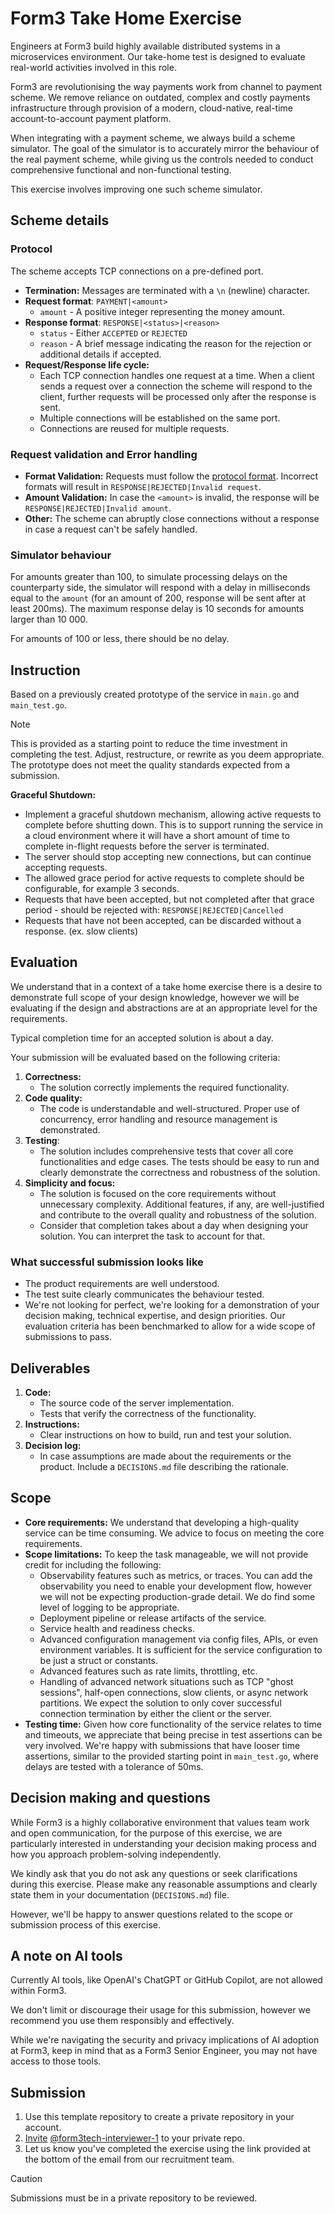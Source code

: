 # Form3 Take Home Exercise

Engineers at Form3 build highly available distributed systems in a microservices environment. Our
take-home test is designed to evaluate real-world activities involved in this role.

Form3 are revolutionising the way payments work from channel to payment scheme. We remove reliance
on outdated, complex and costly payments infrastructure through provision of a modern, cloud-native,
real-time account-to-account payment platform.

When integrating with a payment scheme, we always build a scheme simulator. The goal of the
simulator is to accurately mirror the behaviour of the real payment scheme, while giving us the
controls needed to conduct comprehensive functional and non-functional testing.

This exercise involves improving one such scheme simulator.

## Scheme details

### Protocol

The scheme accepts TCP connections on a pre-defined port.

- **Termination:** Messages are terminated with a `\n` (newline) character.
- **Request format**: `PAYMENT|<amount>`
    - `amount` - A positive integer representing the money amount.
- **Response format**: `RESPONSE|<status>|<reason>`
    - `status` - Either `ACCEPTED` or `REJECTED`
    - `reason` - A brief message indicating the reason for the rejection or additional details if
    accepted.
- **Request/Response life cycle:**
    - Each TCP connection handles one request at a time. When a client sends a request over a connection
    the scheme will respond to the client, further requests will be processed only after the response is sent.
    - Multiple connections will be established on the same port.
    - Connections are reused for multiple requests.

### Request validation and Error handling

 - **Format Validation:** Requests must follow the [protocol format](#protocol). Incorrect formats
 will result in `RESPONSE|REJECTED|Invalid request`.
 - **Amount Validation:** In case the `<amount>` is invalid, the response will be
 `RESPONSE|REJECTED|Invalid amount`.
 - **Other:** The scheme can abruptly close connections without a response in case a request can't be
   safely handled.

### Simulator behaviour

For amounts greater than 100, to simulate processing delays on the counterparty side, the simulator
will respond with a delay in milliseconds equal to the `amount` (for an amount of 200, response will
be sent after at least 200ms). The maximum response delay is 10 seconds for amounts larger than 10 000.

For amounts of 100 or less, there should be no delay.

## Instruction

Based on a previously created prototype of the service in `main.go` and `main_test.go`.

> [!NOTE]
> This is provided as a starting point to reduce the time investment in completing the test. Adjust,
> restructure, or rewrite as you deem appropriate. The prototype does not meet the quality
> standards expected from a submission.

**Graceful Shutdown:**
- Implement a graceful shutdown mechanism, allowing active requests to complete before shutting
  down. This is to support running the service in a cloud environment where it will have a short
amount of time to complete in-flight requests before the server is terminated.
- The server should stop accepting new connections, but can continue accepting requests.
- The allowed grace period for active requests to complete should be configurable, for example 3 seconds.
- Requests that have been accepted, but not completed after that grace period - should be rejected with: `RESPONSE|REJECTED|Cancelled`
- Requests that have not been accepted, can be discarded without a response. (ex. slow clients)

## Evaluation

We understand that in a context of a take home exercise there is a desire to demonstrate full scope
of your design knowledge, however we will be evaluating if the design and abstractions are at an appropriate level
for the requirements.

Typical completion time for an accepted solution is about a day.

Your submission will be evaluated based on the following criteria:
1. **Correctness:**
    - The solution correctly implements the required functionality.
2. **Code quality:**
    - The code is understandable and well-structured. Proper use of concurrency, error
    handling and resource management is demonstrated.
3. **Testing**:
    - The solution includes comprehensive tests that cover all core functionalities and edge cases.
      The tests should be easy to run and clearly demonstrate the correctness and robustness of the
      solution.
4. **Simplicity and focus:**
    - The solution is focused on the core requirements without unnecessary complexity. Additional
    features, if any, are well-justified and contribute to the overall quality and robustness of the
    solution.
    - Consider that completion takes about a day when designing your solution. You can interpret the
      task to account for that.

### What successful submission looks like

 - The product requirements are well understood.
 - The test suite clearly communicates the behaviour tested.
 - We're not looking for perfect, we're looking for a demonstration of your decision making,
 technical expertise, and design priorities. Our evaluation criteria has been benchmarked to allow
 for a wide scope of submissions to pass.

## Deliverables

1. **Code:**
    - The source code of the server implementation.
    - Tests that verify the correctness of the functionality.
2. **Instructions:**
    - Clear instructions on how to build, run and test your solution.
3. **Decision log:**
    - In case assumptions are made about the requirements or the product. Include a `DECISIONS.md`
    file describing the rationale.

## Scope

- **Core requirements:** We understand that developing a high-quality service can be time consuming.
We advice to focus on meeting the core requirements.
- **Scope limitations:** To keep the task manageable, we will not provide credit for including the
following:
    - Observability features such as metrics, or traces. You can add the observability you
    need to enable your development flow, however we will not be expecting production-grade detail.
    We do find some level of logging to be appropriate.
    - Deployment pipeline or release artifacts of the service.
    - Service health and readiness checks.
    - Advanced configuration management via config files, APIs, or even environment variables. It is
      sufficient for the service configuration to be just a struct or constants.
    - Advanced features such as rate limits, throttling, etc.
    - Handling of advanced network situations such as TCP "ghost sessions", half-open connections, slow clients,
      or async network partitions. We expect the solution to only cover successful connection
      termination by either the client or the server.
- **Testing time:** Given how core functionality of the service relates to time and timeouts, we
appreciate that being precise in test assertions can be very involved. We're happy with submissions
that have looser time assertions, similar to the provided starting point in `main_test.go`, where
delays are tested with a tolerance of 50ms.

## Decision making and questions

While Form3 is a highly collaborative environment that values team work and open communication, for
the purpose of this exercise, we are particularly interested in understanding your decision making
process and how you approach problem-solving independently.

We kindly ask that you do not ask any questions or seek clarifications during this exercise. Please
make any reasonable assumptions and clearly state them in your documentation (`DECISIONS.md`) file.

However, we'll be happy to answer questions related to the scope or submission process of this exercise.

## A note on AI tools

Currently AI tools, like OpenAI's ChatGPT or GitHub Copilot, are not allowed within Form3.

We don't limit or discourage their usage for this submission, however we recommend you use them responsibly and
effectively.

While we're navigating the security and privacy implications of AI adoption at Form3, keep in mind 
that as a Form3 Senior Engineer, you may not have access to those tools.

## Submission

1. Use this template repository to create a private repository in your account.
2. [Invite](https://help.github.com/en/articles/inviting-collaborators-to-a-personal-repository) [@form3tech-interviewer-1](https://github.com/form3tech-interviewer-1) to your private repo.
3. Let us know you've completed the exercise using the link provided at the bottom of the email from our recruitment team.

> [!CAUTION]
> Submissions must be in a private repository to be reviewed.
